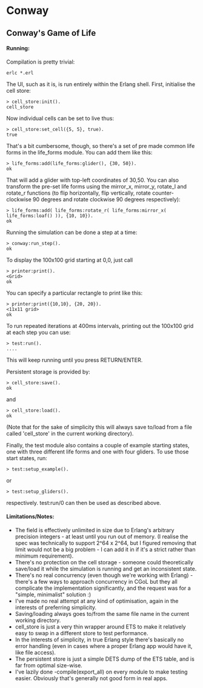 Conway
======

## Conway's Game of Life

#### Running:

Compilation is pretty trivial:

    erlc *.erl

The UI, such as it is, is run entirely within the Erlang shell. First, initialise the cell store:

    > cell_store:init().
    cell_store

Now individual cells can be set to live thus:

    > cell_store:set_cell({5, 5}, true).
    true

That's a bit cumbersome, though, so there's a set of pre made common life forms in the life_forms module. You can add them like this:

    > life_forms:add(life_forms:glider(), {30, 50}).
    ok

That will add a glider with top-left coordinates of 30,50.
You can also transform the pre-set life forms using the mirror_x, mirror_y, rotate_l and rotate_r functions (to flip horizontally, flip vertically, rotate counter-clockwise 90 degrees and rotate clockwise 90 degrees respectively):

    > life_forms:add( life_forms:rotate_r( life_forms:mirror_x( life_forms:loaf() )), {10, 10}).
    ok

Running the simulation can be done a step at a time:

    > conway:run_step().
    ok

To display the 100x100 grid starting at 0,0, just call

    > printer:print().
    <Grid>
    ok

You can specify a particular rectangle to print like this:

    > printer:print({10,10}, {20, 20}).
    <11x11 grid>
    ok

To run repeated iterations at 400ms intervals, printing out the 100x100 grid at each step you can use:

    > test:run().
    ....

This will keep running until you press RETURN/ENTER.

Persistent storage is provided by:

    > cell_store:save().
    ok

and

    > cell_store:load().
    ok

(Note that for the sake of simplicity this will always save to/load from a file called 'cell_store' in the current working directory).

Finally, the test module also contains a couple of example starting states, one with three different life forms and one with four gliders. To use those start states, run:

    > test:setup_example().

or

    > test:setup_gliders().

respectively. test:run/0 can then be used as described above.


#### Limitations/Notes:

* The field is effectively unlimited in size due to Erlang's arbitrary precision integers - at least until you run out of memory. (I realise the spec was technically to support 2^64 x 2^64, but I figured removing that limit would not be a big problem - I can add it in if it's a strict rather than minimum requirement).
* There's no protection on the cell storage - someone could theoretically save/load it while the simulation is running and get an inconsistent state.
* There's no real concurrency (even though we're working with Erlang) - there's a few ways to approach concurrency in CGoL but they all complicate the implementation significantly, and the request was for a "simple, minimalist" solution :)
* I've made no real attempt at any kind of optimisation, again in the interests of preferring simplicity.
* Saving/loading always goes to/from the same file name in the current working directory.
* cell_store is just a very thin wrapper around ETS to make it relatively easy to swap in a different store to test performance.
* In the interests of simplicity, in true Erlang style there's basically no error handling (even in cases where a proper Erlang app would have it, like file access).
* The persistent store is just a simple DETS dump of the ETS table, and is far from optimal size-wise.
* I've lazily done -compile(export_all) on every module to make testing easier. Obviously that's generally not good form in real apps.
